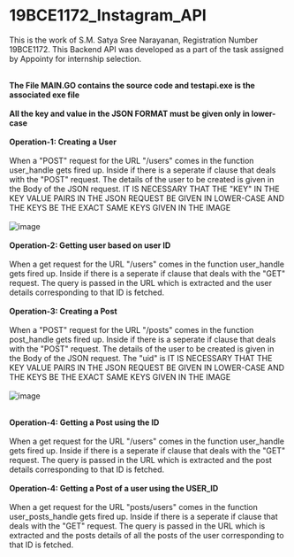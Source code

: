 # 19BCE1172_Instagram_API<br>
This is the work of S.M. Satya Sree Narayanan, Registration Number 19BCE1172. This Backend API was developed as a part of the task assigned by Appointy for internship selection.<br><br>

**The File MAIN.GO contains the source code and testapi.exe is the associated exe file**<br><br>
**All the key and value in the JSON FORMAT must be given only in lower-case**
<br><br>
**Operation-1: Creating a User**<br><br>
When a "POST" request for the URL "/users" comes in the function user_handle gets fired up. Inside if there is a seperate if clause that deals with the "POST" request. The details of the user to be created is given in the Body of the JSON request. IT IS NECESSARY THAT THE "KEY" IN THE KEY VALUE PAIRS IN THE JSON REQUEST BE GIVEN IN LOWER-CASE AND THE KEYS BE THE EXACT SAME KEYS  GIVEN IN THE IMAGE 
<br><br>
![image](https://user-images.githubusercontent.com/68813690/136667778-8bb3448b-39af-4eab-bcb0-c4bc867b15fd.png)
<br><br>
**Operation-2: Getting user based on user ID**<br><br>
When a get request for the URL "/users" comes in the function user_handle gets fired up. Inside if there is a seperate if clause that deals with the "GET" request. The query is passed in the URL which is extracted and the user details corresponding to that ID is fetched. 
<br><br>
**Operation-3: Creating a Post**<br><br>
When a "POST" request for the URL "/posts" comes in the function post_handle gets fired up. Inside if there is a seperate if clause that deals with the "POST" request. The details of the user to be created is given in the Body of the JSON request. The "uid" is IT IS NECESSARY THAT THE KEY VALUE PAIRS IN THE JSON REQUEST BE GIVEN IN LOWER-CASE AND THE KEYS BE THE EXACT SAME KEYS  GIVEN IN THE IMAGE 
<br><br>
![image](https://user-images.githubusercontent.com/68813690/136668161-0b79ecf1-b1bf-4305-8703-740cb8898225.png)
<br><br>

**Operation-4: Getting a Post using the ID**<br><br>
When a get request for the URL "/users" comes in the function user_handle gets fired up. Inside if there is a seperate if clause that deals with the "GET" request. The query is passed in the URL which is extracted and the post details corresponding to that ID is fetched. 
<br><br>
**Operation-4: Getting a Post of a user using the USER_ID**<br><br>
When a get request for the URL "posts/users" comes in the function user_posts_handle gets fired up. Inside if there is a seperate if clause that deals with the "GET" request. The query is passed in the URL which is extracted and the posts details of all the posts of the user corresponding to that ID is fetched. 
